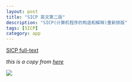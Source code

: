 ```yaml
---
layout: post
title: "SICP 英文第二版"
description: "SICP(计算机程序的构造和解释)重新排版"
tags: [SICP]
category: app
---
```


[SICP full-text](http://sniky.github.io/extra/sicp/book-Z-H-4.html)

*this is a copy from [here](http://mitpress.mit.edu/sicp/)*


[![](http://i.creativecommons.org/l/by-nc/3.0/88x31.png)](http://creativecommons.org/licenses/by-nc/3.0/)
